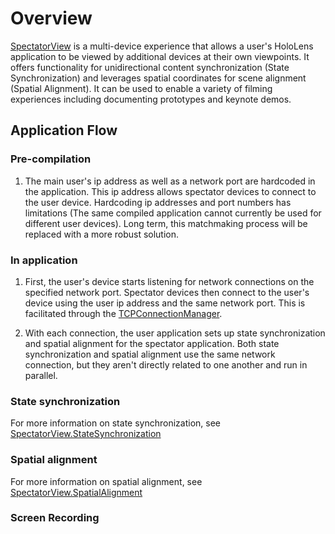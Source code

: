 # Overview

[SpectatorView](Scripts/SpectatorView.cs) is a multi-device experience that allows a user's HoloLens application to be viewed by additional devices at their own viewpoints. It offers functionality for unidirectional content synchronization (State Synchronization) and leverages spatial coordinates for scene alignment (Spatial Alignment). It can be used to enable a variety of filming experiences including documenting prototypes and keynote demos.

## Application Flow

### Pre-compilation
1) The main user's ip address as well as a network port are hardcoded in the application. This ip address allows spectator devices to connect to the user device. Hardcoding ip addresses and port numbers has limitations (The same compiled application cannot currently be used for different user devices). Long term, this matchmaking process will be replaced with a more robust solution.

### In application
1) First, the user's device starts listening for network connections on the specified network port. Spectator devices then connect to the user's device using the user ip address and the same network port. This is facilitated through the [TCPConnectionManager](../Socketer/Scripts/TCPConnectionManager.cs).

2) With each connection, the user application sets up state synchronization and spatial alignment for the spectator application. Both state synchronization and spatial alignment use the same network connection, but they aren't directly related to one another and run in parallel.

### State synchronization
For more information on state synchronization, see [SpectatorView.StateSynchronization](SpectatorView.StateSynchronization.md)

### Spatial alignment
For more information on spatial alignment, see [SpectatorView.SpatialAlignment](SpectatorView.SpatialAlignment.md)

### Screen Recording
